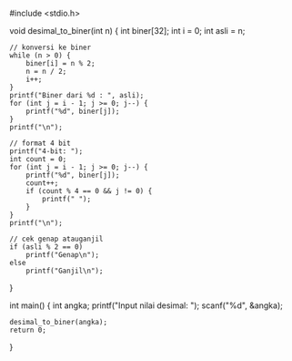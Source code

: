 





#include <stdio.h>

void desimal_to_biner(int n) {
    int biner[32];
    int i = 0;
    int asli = n;

    // konversi ke biner
    while (n > 0) {
        biner[i] = n % 2;
        n = n / 2;
        i++;
    }
    printf("Biner dari %d : ", asli);
    for (int j = i - 1; j >= 0; j--) {
        printf("%d", biner[j]);
    }
    printf("\n");

    // format 4 bit
    printf("4-bit: ");
    int count = 0;
    for (int j = i - 1; j >= 0; j--) {
        printf("%d", biner[j]);
        count++;
        if (count % 4 == 0 && j != 0) {
            printf(" ");
        }
    }
    printf("\n");

    // cek genap atauganjil
    if (asli % 2 == 0)
        printf("Genap\n");
    else
        printf("Ganjil\n");
}

int main() {
    int angka;
    printf("Input nilai desimal: ");
    scanf("%d", &angka);

    desimal_to_biner(angka);
    return 0;
}
